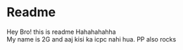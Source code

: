 # Readme


Hey Bro! this is readme
Hahahahahha
</br>
My name is 2G and aaj kisi ka icpc nahi hua.
PP also rocks
